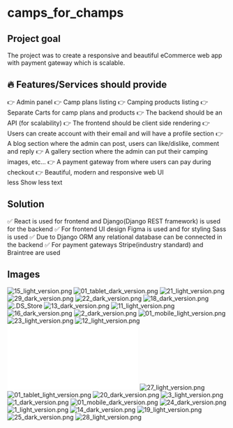 # camps_for_champs

## Project goal

The project was to create a responsive and beautiful eCommerce web app with payment gateway which is scalable.

## 🔥 Features/Services should provide

👉 Admin panel
👉 Camp plans listing
👉 Camping products listing
👉 Separate Carts for camp plans and products
👉 The backend should be an API (for scalability)
👉 The frontend should be client side rendering
👉 Users can create account with their email and will have a profile section
👉 A blog section where the admin can post, users can like/dislike, comment and reply
👉 A gallery section where the admin can put their camping images, etc...
👉 A payment gateway from where users can pay during checkout
👉 Beautiful, modern and responsive web UI  
less
Show less text

## Solution

✅ React is used for frontend and Django(Django REST framework) is used for the backend
✅ For frontend UI design Figma is used and for styling Sass is used
✅ Due to Django ORM any relational database can be connected in the backend
✅ For payment gateways Stripe(industry standard) and Braintree are used

## Images

![15_light_version.png](./docs/images/15_light_version.png)
![01_tablet_dark_version.png](./docs/images/01_tablet_dark_version.png)
![21_light_version.png](./docs/images/21_light_version.png)
![29_dark_version.png](./docs/images/29_dark_version.png)
![22_dark_version.png](./docs/images/22_dark_version.png)
![18_dark_version.png](./docs/images/18_dark_version.png)
![.DS_Store](./docs/images/.DS_Store)
![13_dark_version.png](./docs/images/13_dark_version.png)
![11_light_version.png](./docs/images/11_light_version.png)
![16_dark_version.png](./docs/images/16_dark_version.png)
![2_dark_version.png](./docs/images/2_dark_version.png)
![01_mobile_light_version.png](./docs/images/01_mobile_light_version.png)
![23_light_version.png](./docs/images/23_light_version.png)
![12_light_version.png](./docs/images/12_light_version.png)
![tmp.py](./docs/images/tmp.py)
![27_light_version.png](./docs/images/27_light_version.png)
![01_tablet_light_version.png](./docs/images/01_tablet_light_version.png)
![20_dark_version.png](./docs/images/20_dark_version.png)
![3_light_version.png](./docs/images/3_light_version.png)
![1_dark_version.png](./docs/images/1_dark_version.png)
![01_mobile_dark_version.png](./docs/images/01_mobile_dark_version.png)
![24_dark_version.png](./docs/images/24_dark_version.png)
![1_light_version.png](./docs/images/1_light_version.png)
![14_dark_version.png](./docs/images/14_dark_version.png)
![19_light_version.png](./docs/images/19_light_version.png)
![25_dark_version.png](./docs/images/25_dark_version.png)
![28_light_version.png](./docs/images/28_light_version.png)

